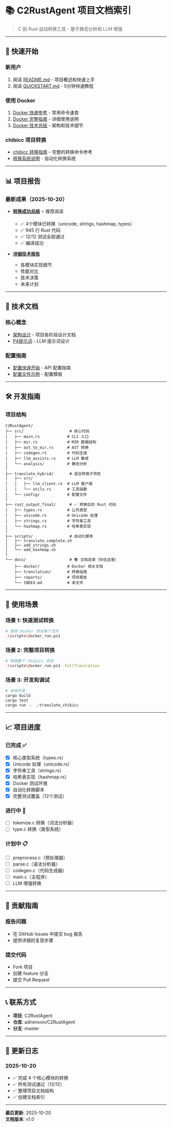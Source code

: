 # 📚 C2RustAgent 项目文档索引

> C 到 Rust 自动转换工具 - 基于静态分析和 LLM 增强

---

## 🚀 快速开始

### 新用户
1. 阅读 [README.md](../README.md) - 项目概述和快速上手
2. 阅读 [QUICKSTART.md](quickstart/QUICKSTART.md) - 5分钟快速教程

### 使用 Docker
1. [Docker 快速参考](docker/DOCKER_QUICKREF.md) - 常用命令速查
2. [Docker 完整指南](docker/DOCKER_GUIDE.md) - 详细使用说明
3. [Docker 技术总结](docker/DOCKER_SUMMARY.md) - 架构和技术细节

### chibicc 项目转换
- [chibicc 转换指南](translation/CHIBICC_TRANSLATION.md) - 完整的转换命令参考
- [转换系统说明](translation/TRANSLATION_SYSTEM.md) - 自动化转换系统

---

## 📊 项目报告

### 最新成果（2025-10-20）
- **[转换成功总结](reports/TRANSLATION_SUCCESS_SUMMARY.md)** ⭐ 推荐阅读
  - ✅ 4个模块已转换（unicode, strings, hashmap, types）
  - ✅ 945 行 Rust 代码
  - ✅ 12/12 测试全部通过
  - ✅ 编译成功

- **[详细技术报告](reports/FINAL_TRANSLATION_REPORT.md)**
  - 各模块实现细节
  - 性能对比
  - 技术决策
  - 未来计划

---

## 📖 技术文档

### 核心概念
- [架构设计](../docs/phase*.md) - 项目各阶段设计文档
- [P4提示词](../docs/P4提示词.md) - LLM 提示词设计

### 配置指南
- [配置快速开始](../QUICKSTART_CONFIG.md) - API 配置指南
- [配置文件示例](../c2rust-agent.toml.example) - 配置模板

---

## 🛠️ 开发指南

### 项目结构
```
C2RustAgent/
├── src/                    # 核心代码
│   ├── main.rs            # CLI 入口
│   ├── mir.rs             # MIR 数据结构
│   ├── ast_to_mir.rs      # AST 转换
│   ├── codegen.rs         # 代码生成
│   ├── llm_assists.rs     # LLM 集成
│   └── analysis/          # 静态分析
│
├── translate_hybrid/       # 混合转换子项目
│   ├── src/
│   │   ├── llm_client.rs  # LLM 客户端
│   │   └── utils.rs       # 工具函数
│   └── config/            # 配置文件
│
├── rust_output_final/      # ✅ 转换后的 Rust 代码
│   ├── types.rs           # 公共类型
│   ├── unicode.rs         # Unicode 处理
│   ├── strings.rs         # 字符串工具
│   └── hashmap.rs         # 哈希表实现
│
├── scripts/                # 自动化脚本
│   ├── translate_complete.sh
│   ├── add_strings.sh
│   └── add_hashmap.sh
│
└── docs/                   # 📚 文档目录（你在这里）
    ├── docker/            # Docker 相关文档
    ├── translation/       # 转换指南
    ├── reports/           # 项目报告
    └── INDEX.md           # 本文件
```

---

## 🎯 使用场景

### 场景 1: 快速测试转换
```bash
# 使用 Docker 测试单个文件
.\scripts\docker_run.ps1
```

### 场景 2: 完整项目转换
```bash
# 转换整个 chibicc 项目
.\scripts\docker_run.ps1 -FullTranslation
```

### 场景 3: 开发和调试
```powershell
# 本地开发
cargo build
cargo test
cargo run -- ./translate_chibicc
```

---

## 📈 项目进度

### 已完成 ✅
- [x] 核心类型系统（types.rs）
- [x] Unicode 处理（unicode.rs）
- [x] 字符串工具（strings.rs）
- [x] 哈希表实现（hashmap.rs）
- [x] Docker 测试环境
- [x] 自动化转换脚本
- [x] 完整测试覆盖（12个测试）

### 进行中 🚧
- [ ] tokenize.c 转换（词法分析器）
- [ ] type.c 转换（类型系统）

### 计划中 📋
- [ ] preprocess.c（预处理器）
- [ ] parse.c（语法分析器）
- [ ] codegen.c（代码生成器）
- [ ] main.c（主程序）
- [ ] LLM 增强转换

---

## 🤝 贡献指南

### 报告问题
- 在 GitHub Issues 中提交 bug 报告
- 提供详细的复现步骤

### 提交代码
- Fork 项目
- 创建 feature 分支
- 提交 Pull Request

---

## 📞 联系方式

- **项目**: C2RustAgent
- **仓库**: adrienvon/C2RustAgent
- **分支**: master

---

## 📝 更新日志

### 2025-10-20
- ✅ 完成 4 个核心模块的转换
- ✅ 所有测试通过（12/12）
- ✅ 整理项目文档结构
- ✅ 创建文档索引

---

**最后更新**: 2025-10-20  
**文档版本**: v1.0
